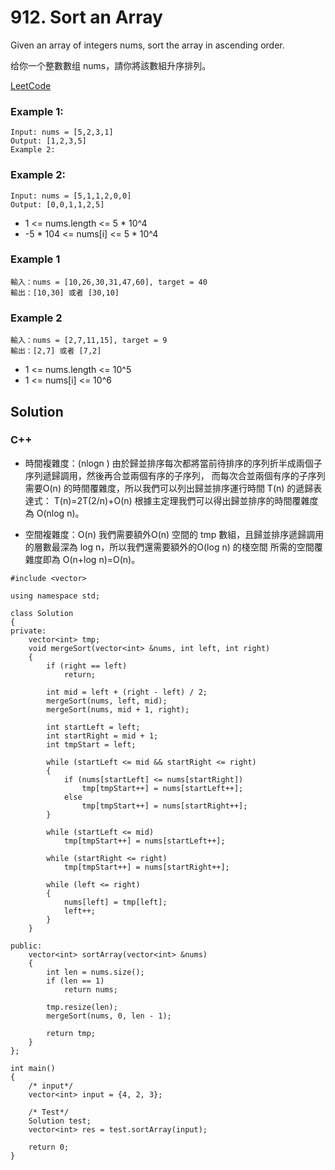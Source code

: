 # 912. Sort an Array

Given an array of integers nums, sort the array in ascending order.

给你一个整數數组 nums，請你將該數組升序排列。

[LeetCode](https://leetcode-cn.com/problems/sort-an-array)

### Example 1:
```
Input: nums = [5,2,3,1]
Output: [1,2,3,5]
Example 2:
```

### Example 2:
```
Input: nums = [5,1,1,2,0,0]
Output: [0,0,1,1,2,5]
```



* 1 <= nums.length <= 5 * 10^4
* -5 * 104 <= nums[i] <= 5 * 10^4

### Example 1

```
輸入：nums = [10,26,30,31,47,60], target = 40
輸出：[10,30] 或者 [30,10]
```

### Example 2

```
輸入：nums = [2,7,11,15], target = 9
輸出：[2,7] 或者 [7,2]

```

* 1 <= nums.length <= 10^5
* 1 <= nums[i] <= 10^6

## Solution  

### C++

* 時間複雜度：(nlogn )  由於歸並排序每次都將當前待排序的序列折半成兩個子序列遞歸調用，然後再合並兩個有序的子序列，
                       而每次合並兩個有序的子序列需要O(n) 的時間覆雜度，所以我們可以列出歸並排序運行時間 T(n) 的遞歸表達式：
                       T(n)=2T(2/n)+O(n) 根據主定理我們可以得出歸並排序的時間覆雜度為 O(nlog n)。

* 空間複雜度：O(n)      我們需要額外O(n) 空間的 tmp 數組，且歸並排序遞歸調用的層數最深為 log  n，所以我們還需要額外的O(log n) 的棧空間
                       所需的空間覆雜度即為 O(n+log n)=O(n)。

```
#include <vector>

using namespace std;

class Solution
{
private:
    vector<int> tmp;
    void mergeSort(vector<int> &nums, int left, int right)
    {
        if (right == left)
            return;

        int mid = left + (right - left) / 2;
        mergeSort(nums, left, mid);
        mergeSort(nums, mid + 1, right);

        int startLeft = left;
        int startRight = mid + 1;
        int tmpStart = left;

        while (startLeft <= mid && startRight <= right)
        {
            if (nums[startLeft] <= nums[startRight])
                tmp[tmpStart++] = nums[startLeft++];
            else
                tmp[tmpStart++] = nums[startRight++];
        }

        while (startLeft <= mid)
            tmp[tmpStart++] = nums[startLeft++];

        while (startRight <= right)
            tmp[tmpStart++] = nums[startRight++];

        while (left <= right)
        {
            nums[left] = tmp[left];
            left++;
        }
    }

public:
    vector<int> sortArray(vector<int> &nums)
    {
        int len = nums.size();
        if (len == 1)
            return nums;

        tmp.resize(len);
        mergeSort(nums, 0, len - 1);

        return tmp;
    }
};

int main()
{
    /* input*/
    vector<int> input = {4, 2, 3};

    /* Test*/
    Solution test;
    vector<int> res = test.sortArray(input);

    return 0;
}
```